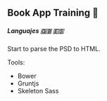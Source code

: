 ## Book App Training  :book: 

##### Languajes :uk: :es:

Start to parse the PSD to HTML.

Tools:
* Bower
* Gruntjs
* Skeleton Sass

